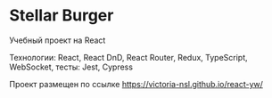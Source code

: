 # Stellar Burger

Учебный проект на React

Технологии: React, React DnD, React Router, Redux, TypeScript, WebSocket, тесты: Jest, Cypress

Проект размещен по ссылке
https://victoria-nsl.github.io/react-yw/
